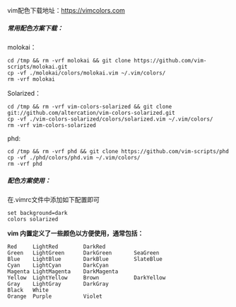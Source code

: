 vim配色下载地址：<https://vimcolors.com>

##### 常用配色方案下载：

molokai：

```shell
cd /tmp && rm -vrf molokai && git clone https://github.com/vim-scripts/molokai.git
cp -vf ./molokai/colors/molokai.vim ~/.vim/colors/
rm -vrf molokai
```

Solarized：

```shell
cd /tmp && rm -vrf vim-colors-solarized && git clone git://github.com/altercation/vim-colors-solarized.git
cp -vf ./vim-colors-solarized/colors/solarized.vim ~/.vim/colors/
rm -vrf vim-colors-solarized
```

phd:

```shell
cd /tmp && rm -vrf phd && git clone https://github.com/vim-scripts/phd
cp -vf ./phd/colors/phd.vim ~/.vim/colors/
rm -vrf phd
```



##### 配色方案使用：

在.vimrc文件中添加如下配置即可

```shell
set background=dark
colors solarized
```

**vim 内置定义了一些颜色以方便使用，通常包括：**

```shell
Red     LightRed        DarkRed
Green   LightGreen      DarkGreen       SeaGreen
Blue    LightBlue       DarkBlue        SlateBlue
Cyan    LightCyan       DarkCyan
Magenta LightMagenta    DarkMagenta
Yellow  LightYellow     Brown           DarkYellow
Gray    LightGray       DarkGray
Black   White
Orange  Purple          Violet
```



